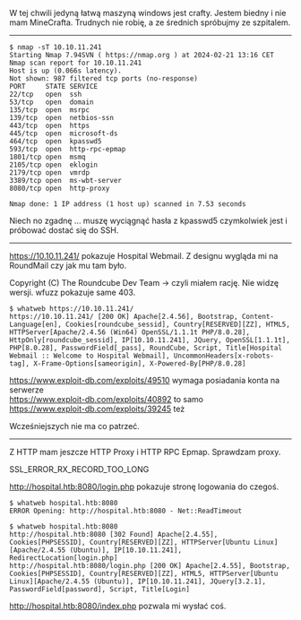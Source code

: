 W tej chwili jedyną łatwą maszyną windows jest crafty. Jestem biedny i nie mam MineCrafta. 
Trudnych nie robię, a ze średnich spróbujmy ze szpitalem.

---

```
$ nmap -sT 10.10.11.241
Starting Nmap 7.94SVN ( https://nmap.org ) at 2024-02-21 13:16 CET
Nmap scan report for 10.10.11.241
Host is up (0.066s latency).
Not shown: 987 filtered tcp ports (no-response)
PORT     STATE SERVICE
22/tcp   open  ssh
53/tcp   open  domain
135/tcp  open  msrpc
139/tcp  open  netbios-ssn
443/tcp  open  https
445/tcp  open  microsoft-ds
464/tcp  open  kpasswd5
593/tcp  open  http-rpc-epmap
1801/tcp open  msmq
2105/tcp open  eklogin
2179/tcp open  vmrdp
3389/tcp open  ms-wbt-server
8080/tcp open  http-proxy

Nmap done: 1 IP address (1 host up) scanned in 7.53 seconds
```
Niech no zgadnę ... muszę wyciągnąć hasła z kpasswd5 czymkolwiek jest i próbować dostać się do SSH.

---

https://10.10.11.241/ pokazuje Hospital Webmail. Z designu wygląda mi na RoundMail czy jak mu tam było.

Copyright (C) The Roundcube Dev Team -> czyli miałem rację. Nie widzę wersji. 
wfuzz pokazuje same 403.

```
$ whatweb https://10.10.11.241/
https://10.10.11.241/ [200 OK] Apache[2.4.56], Bootstrap, Content-Language[en], Cookies[roundcube_sessid], Country[RESERVED][ZZ], HTML5, HTTPServer[Apache/2.4.56 (Win64) OpenSSL/1.1.1t PHP/8.0.28], HttpOnly[roundcube_sessid], IP[10.10.11.241], JQuery, OpenSSL[1.1.1t], PHP[8.0.28], PasswordField[_pass], RoundCube, Script, Title[Hospital Webmail :: Welcome to Hospital Webmail], UncommonHeaders[x-robots-tag], X-Frame-Options[sameorigin], X-Powered-By[PHP/8.0.28]
```

https://www.exploit-db.com/exploits/49510 wymaga posiadania konta na serwerze </br>
https://www.exploit-db.com/exploits/40892 to samo </br>
https://www.exploit-db.com/exploits/39245 też </br>

Wcześniejszych nie ma co patrzeć.

---

Z HTTP mam jeszcze HTTP Proxy i HTTP RPC Epmap. Sprawdzam proxy. 

SSL_ERROR_RX_RECORD_TOO_LONG

http://hospital.htb:8080/login.php pokazuje stronę logowania do czegoś.

```
$ whatweb hospital.htb:8080
ERROR Opening: http://hospital.htb:8080 - Net::ReadTimeout

$ whatweb hospital.htb:8080
http://hospital.htb:8080 [302 Found] Apache[2.4.55], Cookies[PHPSESSID], Country[RESERVED][ZZ], HTTPServer[Ubuntu Linux][Apache/2.4.55 (Ubuntu)], IP[10.10.11.241], RedirectLocation[login.php]
http://hospital.htb:8080/login.php [200 OK] Apache[2.4.55], Bootstrap, Cookies[PHPSESSID], Country[RESERVED][ZZ], HTML5, HTTPServer[Ubuntu Linux][Apache/2.4.55 (Ubuntu)], IP[10.10.11.241], JQuery[3.2.1], PasswordField[password], Script, Title[Login]
```

http://hospital.htb:8080/index.php pozwala mi wysłać coś.

